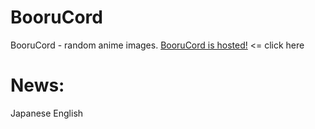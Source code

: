 # BooruCord
BooruCord - random anime images.
[BooruCord is hosted!](http://boorucord.rf.gd) <= click here
# News:
Japanese
English
